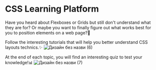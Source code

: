 # CSS Learning Platform
Have you heard about Flexboxes or Grids but still don't understand what they are for? Or maybe you want to finally figure out what works best for you to position elements on a web page?🤔

Follow the interesting tutorials that will help you better understand CSS layouts technics.✨
![Дизайн без назви (6)](https://github.com/karmaznata/CSS_learning_platform/assets/147411408/fb7e5520-7f79-49bb-91e8-366ab2a14158)

At the end of each topic, you will find an interesting quiz to test your knowledge!📊
![Дизайн без назви (7)](https://github.com/karmaznata/CSS_learning_platform/assets/147411408/d0775038-d8c5-4963-8b05-238527f7ae8f)
